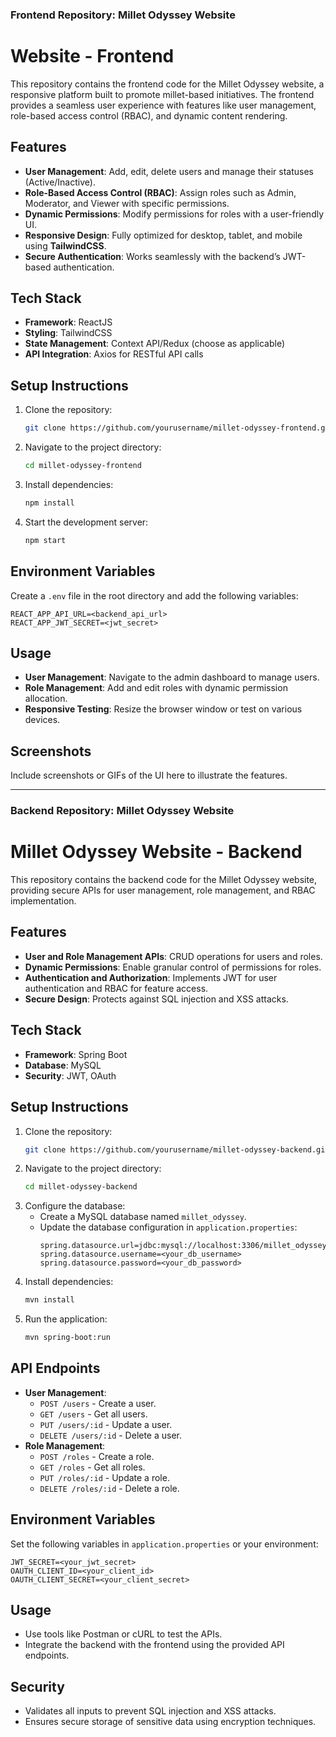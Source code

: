 ### **Frontend Repository: Millet Odyssey Website**  

# Website - Frontend  
This repository contains the frontend code for the Millet Odyssey website, a responsive platform built to promote millet-based initiatives. The frontend provides a seamless user experience with features like user management, role-based access control (RBAC), and dynamic content rendering.

## **Features**  
- **User Management**: Add, edit, delete users and manage their statuses (Active/Inactive).  
- **Role-Based Access Control (RBAC)**: Assign roles such as Admin, Moderator, and Viewer with specific permissions.  
- **Dynamic Permissions**: Modify permissions for roles with a user-friendly UI.  
- **Responsive Design**: Fully optimized for desktop, tablet, and mobile using **TailwindCSS**.  
- **Secure Authentication**: Works seamlessly with the backend’s JWT-based authentication.  

## **Tech Stack**  
- **Framework**: ReactJS  
- **Styling**: TailwindCSS  
- **State Management**: Context API/Redux (choose as applicable)  
- **API Integration**: Axios for RESTful API calls  

## **Setup Instructions**  
1. Clone the repository:  
   ```bash  
   git clone https://github.com/yourusername/millet-odyssey-frontend.git  
   ```  
2. Navigate to the project directory:  
   ```bash  
   cd millet-odyssey-frontend  
   ```  
3. Install dependencies:  
   ```bash  
   npm install  
   ```  
4. Start the development server:  
   ```bash  
   npm start  
   ```  

## **Environment Variables**  
Create a `.env` file in the root directory and add the following variables:  
```env  
REACT_APP_API_URL=<backend_api_url>  
REACT_APP_JWT_SECRET=<jwt_secret>  
```  

## **Usage**  
- **User Management**: Navigate to the admin dashboard to manage users.  
- **Role Management**: Add and edit roles with dynamic permission allocation.  
- **Responsive Testing**: Resize the browser window or test on various devices.  

## **Screenshots**  
Include screenshots or GIFs of the UI here to illustrate the features.

---

### **Backend Repository: Millet Odyssey Website**  

# Millet Odyssey Website - Backend  
This repository contains the backend code for the Millet Odyssey website, providing secure APIs for user management, role management, and RBAC implementation.

## **Features**  
- **User and Role Management APIs**: CRUD operations for users and roles.  
- **Dynamic Permissions**: Enable granular control of permissions for roles.  
- **Authentication and Authorization**: Implements JWT for user authentication and RBAC for feature access.  
- **Secure Design**: Protects against SQL injection and XSS attacks.  

## **Tech Stack**  
- **Framework**: Spring Boot  
- **Database**: MySQL  
- **Security**: JWT, OAuth  

## **Setup Instructions**  
1. Clone the repository:  
   ```bash  
   git clone https://github.com/yourusername/millet-odyssey-backend.git  
   ```  
2. Navigate to the project directory:  
   ```bash  
   cd millet-odyssey-backend  
   ```  
3. Configure the database:  
   - Create a MySQL database named `millet_odyssey`.  
   - Update the database configuration in `application.properties`:  
     ```properties  
     spring.datasource.url=jdbc:mysql://localhost:3306/millet_odyssey  
     spring.datasource.username=<your_db_username>  
     spring.datasource.password=<your_db_password>  
     ```  
4. Install dependencies:  
   ```bash  
   mvn install  
   ```  
5. Run the application:  
   ```bash  
   mvn spring-boot:run  
   ```  

## **API Endpoints**  
- **User Management**:  
  - `POST /users` - Create a user.  
  - `GET /users` - Get all users.  
  - `PUT /users/:id` - Update a user.  
  - `DELETE /users/:id` - Delete a user.  
- **Role Management**:  
  - `POST /roles` - Create a role.  
  - `GET /roles` - Get all roles.  
  - `PUT /roles/:id` - Update a role.  
  - `DELETE /roles/:id` - Delete a role.  

## **Environment Variables**  
Set the following variables in `application.properties` or your environment:  
```properties  
JWT_SECRET=<your_jwt_secret>  
OAUTH_CLIENT_ID=<your_client_id>  
OAUTH_CLIENT_SECRET=<your_client_secret>  
```  

## **Usage**  
- Use tools like Postman or cURL to test the APIs.  
- Integrate the backend with the frontend using the provided API endpoints.  

## **Security**  
- Validates all inputs to prevent SQL injection and XSS attacks.  
- Ensures secure storage of sensitive data using encryption techniques.  

